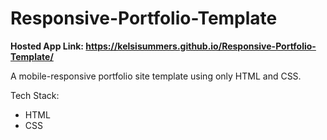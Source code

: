# Responsive-Portfolio-Template

<strong>Hosted App Link: https://kelsisummers.github.io/Responsive-Portfolio-Template/</strong>

A mobile-responsive portfolio site template using only HTML and CSS.

Tech Stack:
  - HTML
  - CSS
